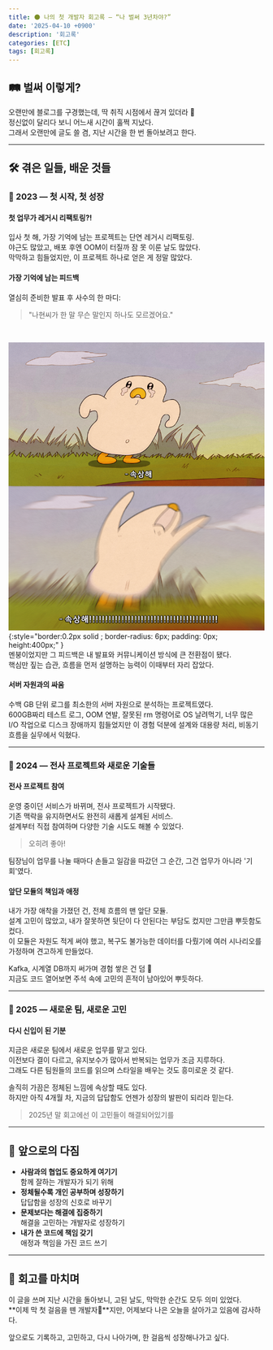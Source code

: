 ```yaml
---
title: 🌑 나의 첫 개발자 회고록 — “나 벌써 3년차야?”
date: '2025-04-10 +0900'
description: '회고록'
categories: [ETC]
tags: [회고록]
---
```


## 🛤️ 벌써 이렇게?

오랜만에 블로그를 구경했는데, 딱 취직 시점에서 끊겨 있더라 🫢<br>
정신없이 달리다 보니 어느새 시간이 훌쩍 지났다.<br>
그래서 오랜만에 글도 쓸 겸, 지난 시간을 한 번 돌아보려고 한다.

---

## 🛠️ 겪은 일들, 배운 것들

### 🔹 2023 — 첫 시작, 첫 성장

#### 첫 업무가 레거시 리팩토링?!

입사 첫 해, 가장 기억에 남는 프로젝트는 단연 레거시 리팩토링.<br>
야근도 많았고, 배포 후엔 OOM이 터질까 잠 못 이룬 날도 많았다.<br>
막막하고 힘들었지만, 이 프로젝트 하나로 얻은 게 정말 많았다.

#### 가장 기억에 남는 피드백

열심히 준비한 발표 후 사수의 한 마디:
> "나현씨가 한 말 무슨 말인지 하나도 모르겠어요."
<br>


![속상](/assets/img/img_1.png){:style="border:0.2px solid ; border-radius: 6px; padding: 0px; height:400px;" }<br>
멘붕이었지만 그 피드백은 내 발표와 커뮤니케이션 방식에 큰 전환점이 됐다.<br>
핵심만 짚는 습관, 흐름을 먼저 설명하는 능력이 이때부터 자리 잡았다.

#### 서버 자원과의 싸움

수백 GB 단위 로그를 최소한의 서버 자원으로 분석하는 프로젝트였다.<br>
600GB짜리 테스트 로그, OOM 연발, 잘못된 rm 명령어로 OS 날려먹기, 너무 많은 I/O 작업으로 디스크 장애까지
힘들었지만 이 경험 덕분에 설계와 대용량 처리, 비동기 흐름을 실무에서 익혔다.

---

### 🔹 2024 — 전사 프로젝트와 새로운 기술들

#### 전사 프로젝트 참여

운영 중이던 서비스가 바뀌며, 전사 프로젝트가 시작됐다.<br>
기존 맥락을 유지하면서도 완전히 새롭게 설계된 서비스.<br>
설계부터 직접 참여하며 다양한 기술 시도도 해볼 수 있었다.
> 오히려 좋아!

팀장님이 업무를 나눌 때마다 손들고 일감을 따갔던 그 순간,
그건 업무가 아니라 '기회'였다.

#### 앞단 모듈의 책임과 애정

내가 가장 애착을 가졌던 건, 전체 흐름의 맨 앞단 모듈.<br>
설계 고민이 많았고, 내가 잘못하면 뒷단이 다 안된다는 부담도 컸지만 그만큼 뿌듯함도 컸다.<br>
이 모듈은 자원도 적게 써야 했고, 복구도 불가능한 데이터를 다뤘기에
여러 시나리오를 가정하며 견고하게 만들었다.

Kafka, 시계열 DB까지 써가며 경험 쌓은 건 덤 🎁<br>
지금도 코드 열어보면 주석 속에 고민의 흔적이 남아있어 뿌듯하다.

---

### 🔹 2025 — 새로운 팀, 새로운 고민

#### 다시 신입이 된 기분

지금은 새로운 팀에서 새로운 업무를 맡고 있다.<br>
이전보다 결이 다르고, 유지보수가 많아서 반복되는 업무가 조금 지루하다.<br>
그래도 다른 팀원들의 코드를 읽으며 스타일을 배우는 것도 흥미로운 것 같다.

솔직히 가끔은 정체된 느낌에 속상할 때도 있다.<br>
하지만 아직 4개월 차, 지금의 답답함도 언젠가 성장의 발판이 되리라 믿는다.
> 2025년 말 회고에선 이 고민들이 해결되어있기를

---

## 🔮 앞으로의 다짐

- **사람과의 협업도 중요하게 여기기**<br>
  함께 잘하는 개발자가 되기 위해
- **정체될수록 개인 공부하며 성장하기**<br>
  답답함을 성장의 신호로 바꾸기
- **문제보다는 해결에 집중하기**<br>
  해결을 고민하는 개발자로 성장하기
- **내가 쓴 코드에 책임 갖기**<br>
  애정과 책임을 가진 코드 쓰기

---

## 📸 회고를 마치며

이 글을 쓰며 지난 시간을 돌아보니, 고된 날도, 막막한 순간도 모두 의미 있었다.<br>
**이제 막 첫 걸음을 뗀 개발자🌱**지만, 어제보다 나은 오늘을 살아가고 있음에 감사하다.

앞으로도 기록하고, 고민하고, 다시 나아가며, 한 걸음씩 성장해나가고 싶다.

